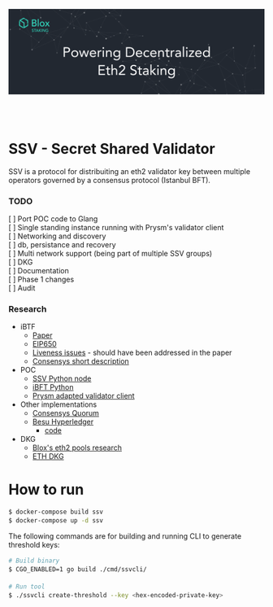 [<img src="./internals/img/bloxstaking_header_image.png" >](https://www.bloxstaking.com/)

<br>
<br>

# SSV - Secret Shared Validator

SSV is a protocol for distribuiting an eth2 validator key between multiple operators governed by a consensus protocol (Istanbul BFT).

### TODO

[ ] Port POC code to Glang\
[ ] Single standing instance running with Prysm's validator client\
[ ] Networking and discovery\
[ ] db, persistance and recovery\
[ ] Multi network support (being part of multiple SSV groups)\
[ ] DKG\
[ ] Documentation\
[ ] Phase 1 changes\
[ ] Audit


### Research

- iBTF
    - [Paper](https://www.google.com/search?q=istanbul+bft&oq=istanbul+bft&aqs=chrome..69i57j0j0i22i30l6.2399j0j7&sourceid=chrome&ie=UTF-8)
    - [EIP650](https://github.com/ethereum/EIPs/issues/650)
    - [Liveness issues](https://github.com/ConsenSys/quorum/issues/305) - should have been addressed in the paper
    - [Consensys short description](https://docs.goquorum.consensys.net/en/stable/Concepts/Consensus/IBFT/)
- POC
    - [SSV Python node](https://github.com/dankrad/python-ssv)
    - [iBFT Python](https://github.com/dankrad/python-ibft)
    - [Prysm adapted validator client](https://github.com/alonmuroch/prysm/tree/ssv)
- Other implementations
    - [Consensys Quorum](https://github.com/ConsenSys/quorum)   
    - [Besu Hyperledger](https://besu.hyperledger.org/en/stable/HowTo/Configure/Consensus-Protocols/IBFT/)
        - [code]( https://github.com/hyperledger/besu/tree/master/consensus/ibft)
- DKG
    - [Blox's eth2 pools research](https://github.com/bloxapp/eth2-staking-pools-research)
    - [ETH DKG](https://github.com/PhilippSchindler/ethdkg)

     
# How to run

```bash 
$ docker-compose build ssv
$ docker-compose up -d ssv
```

The following commands are for building and running CLI to generate threshold keys:
```bash
# Build binary
$ CGO_ENABLED=1 go build ./cmd/ssvcli/

# Run tool
$ ./ssvcli create-threshold --key <hex-encoded-private-key>
```